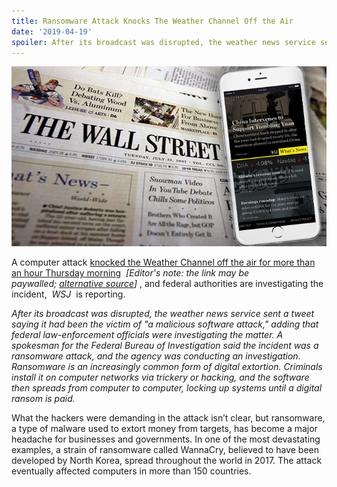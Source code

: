 ```yaml
---
title: Ransomware Attack Knocks The Weather Channel Off the Air
date: '2019-04-19'
spoiler: After its broadcast was disrupted, the weather news service sent a tweet saying it had been the victim of a malicious software attack, adding that federal law-enforcement officials were investigating the matter. A spokesman for the Federal Bureau of Investigation said the incident was a ransomware attack
---
```

![Secret Recordings](./wsj.png)

A computer attack [knocked the Weather Channel off the air for more than an hour Thursday morning](https://www.wsj.com/articles/weather-channel-knocked-off-air-for-over-an-hour-11555611840)  *[Editor's note: the link may be paywalled; [alternative source](https://www.theverge.com/2019/4/19/18507869/weather-channel-ransomware-attack-tv-program-cable-off-the-air)]* , and federal authorities are investigating the incident,  *WSJ*  is reporting.  

*After its broadcast was disrupted, the weather news service sent a tweet saying it had been the victim of "a malicious software attack," adding that federal law-enforcement officials were investigating the matter. A spokesman for the Federal Bureau of Investigation said the incident was a ransomware attack, and the agency was conducting an investigation. Ransomware is an increasingly common form of digital extortion. Criminals install it on computer networks via trickery or hacking, and the software then spreads from computer to computer, locking up systems until a digital ransom is paid.*

What the hackers were demanding in the attack isn’t clear, but ransomware, a type of malware used to extort money from targets, has become a major headache for businesses and governments. In one of the most devastating examples, a strain of ransomware called WannaCry, believed to have been developed by North Korea, spread throughout the world in 2017. The attack eventually affected computers in more than 150 countries.
